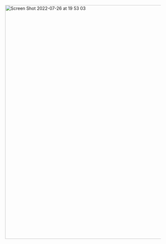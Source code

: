 <img width="759" alt="Screen Shot 2022-07-26 at 19 53 03" src="https://user-images.githubusercontent.com/40763359/181077003-236f90ed-40bd-446b-8c60-498b3d593cb7.png">
